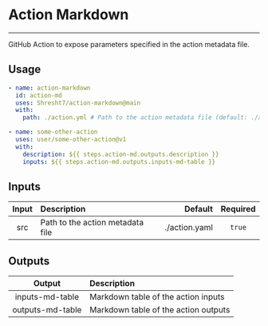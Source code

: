 # Action Markdown
-----------------

GitHub Action to expose parameters specified in the action metadata file.

## Usage

```yaml
- name: action-markdown
  id: action-md
  uses: Shresht7/action-markdown@main
  with:
    path: ./action.yml # Path to the action metadata file (default: ./action.yaml)

- name: some-other-action
  uses: user/some-other-action@v1
  with:
    description: ${{ steps.action-md.outputs.description }}
    inputs: ${{ steps.action-md.outputs.inputs-md-table }}
```

## Inputs

<!-- slot: inputs -->
| Input | Description                      |       Default | Required |
| :---: | :------------------------------- | ------------: | :------: |
|  src  | Path to the action metadata file | ./action.yaml |  `true`  |
<!-- /slot -->

## Outputs

<!-- slot: outputs -->
|      Output      | Description                          |
| :--------------: | :----------------------------------- |
|  inputs-md-table | Markdown table of the action inputs  |
| outputs-md-table | Markdown table of the action outputs |
<!-- /slot -->
